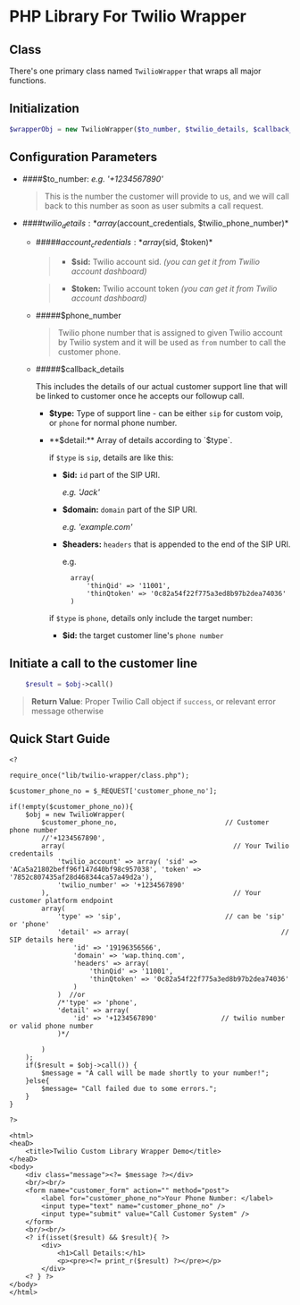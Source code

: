 PHP Library For Twilio Wrapper
=========================

Class
-----

There's one primary class named `TwilioWrapper` that wraps all major functions.

Initialization
--------------

```php
$wrapperObj = new TwilioWrapper($to_number, $twilio_details, $callback_details);
```

Configuration Parameters
------------------------

- ####$to_number:  *e.g. '+1234567890'*
	> This is the number the customer will provide to us, and we will call back to this number as soon as user submits a call request.

- ####$twilio_details:  *array($account_credentials, $twilio_phone_number)*
	- #####$account_credentials:  *array($sid, $token)*
		> - **$sid:** Twilio account sid. *(you can get it from Twilio account dashboard)*

		> - **$token:** Twilio account token *(you can get it from Twilio account dashboard)*  

	- #####$phone_number

		>Twilio phone number that is assigned to given Twilio account by Twilio system and it will be used as `from` number to call the customer phone.

	- #####$callback_details

		This includes the details of our actual customer support line that will be linked to customer once he accepts our followup call.

		- **$type:** Type of support line - can be either `sip` for custom voip, or `phone` for normal phone number.

		- **$detail:** Array of details according to `$type`.  

			if `$type` is `sip`, details are like this:

			- **$id:** `id` part of the SIP URI. 

				*e.g. 'Jack'*

			- **$domain:** `domain` part of the SIP URI. 

				*e.g. 'example.com'*

			- **$headers:** `headers` that is appended to the end of the SIP URI.

				e.g. 

					array( 
						'thinQid' => '11001', 
						'thinQtoken' => '0c82a54f22f775a3ed8b97b2dea74036' 
					)

			if `$type` is `phone`, details only include the target number:

			- **$id:** the target customer line's `phone number`

Initiate a call to the customer line
------------------------------------

```php
	$result = $obj->call()
```

> **Return Value**: Proper Twilio Call object if `success`, or relevant error message otherwise

Quick Start Guide
-----------------

```
<?

require_once("lib/twilio-wrapper/class.php");

$customer_phone_no = $_REQUEST['customer_phone_no'];

if(!empty($customer_phone_no)){
    $obj = new TwilioWrapper(
        $customer_phone_no,                           // Customer phone number
        //'+1234567890',
        array(                                          // Your Twilio credentails
            'twilio_account' => array( 'sid' => 'ACa5a21802beff96f147d40bf98c957038', 'token' => '7852c807435af28d468344ca57a49d2a'),
            'twilio_number' => '+1234567890'
        ),                                              // Your customer platform endpoint
        array(
            'type' => 'sip',                          // can be 'sip' or 'phone'
            'detail' => array(                                      // SIP details here
                'id' => '19196356566',
                'domain' => 'wap.thinq.com',
                'headers' => array(
                    'thinQid' => '11001',
                    'thinQtoken' => '0c82a54f22f775a3ed8b97b2dea74036'
                )
            )  //or
            /*'type' => 'phone',
            'detail' => array(
                'id' => '+1234567890'                // twilio number or valid phone number
            )*/

        )
    );
    if($result = $obj->call()) {
        $message = "A call will be made shortly to your number!";
    }else{
        $message= "Call failed due to some errors.";
    }
}

?>

<html>
<heaD>
    <title>Twilio Custom Library Wrapper Demo</title>
</heaD>
<body>
    <div class="message"><?= $message ?></div>
    <br/><br/>
    <form name="customer_form" action="" method="post">
        <label for="customer_phone_no">Your Phone Number: </label>
        <input type="text" name="customer_phone_no" />
        <input type="submit" value="Call Customer System" />
    </form>
    <br/><br/>
    <? if(isset($result) && $result){ ?>
        <div>
            <h1>Call Details:</h1>
            <p><pre><?= print_r($result) ?></pre></p>
        </div>
    <? } ?>
</body>
</html>
```